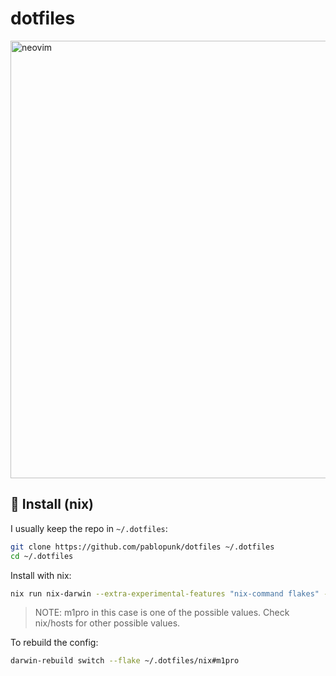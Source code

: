 # dotfiles

<img
  src="https://github.com/pablopunk/dotfiles/assets/4324982/d5badddc-5bc7-48dc-aaa4-061d4755826b"
  alt="neovim"
  width="700px" />

## 🚀 Install (nix)

I usually keep the repo in `~/.dotfiles`:

```bash
git clone https://github.com/pablopunk/dotfiles ~/.dotfiles
cd ~/.dotfiles
```

Install with nix:

```bash
nix run nix-darwin --extra-experimental-features "nix-command flakes" -- switch --flake ~/.config/nix#m1pro
```

> NOTE: m1pro in this case is one of the possible values. Check nix/hosts for other possible values.

To rebuild the config:

```bash
darwin-rebuild switch --flake ~/.dotfiles/nix#m1pro
```
